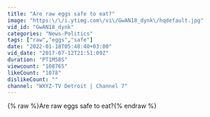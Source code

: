 ```yaml
---
title: "Are raw eggs safe to eat?"
image: "https:\/\/i.ytimg.com\/vi\/GwAN18_dynk\/hqdefault.jpg"
vid_id: "GwAN18_dynk"
categories: "News-Politics"
tags: ["raw","eggs","safe"]
date: "2022-01-18T05:48:40+03:00"
vid_date: "2017-07-12T21:51:09Z"
duration: "PT1M58S"
viewcount: "108765"
likeCount: "1078"
dislikeCount: ""
channel: "WXYZ-TV Detroit | Channel 7"
---
```

{% raw %}Are raw eggs safe to eat?{% endraw %}
